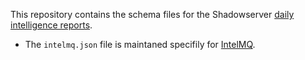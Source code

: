 This repository contains the schema files for the Shadowserver [daily intelligence reports](https://www.shadowserver.org/what-we-do/network-reporting/).

* The `intelmq.json` file is maintaned specifily for [IntelMQ](https://github.com/certtools/intelmq). 
